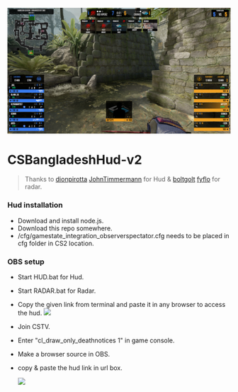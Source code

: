 ![](https://github.com/tamim66/CSBangladeshHUDv2/blob/main/Screenshot%202025-02-25%2000-04-20.png?raw=true)

# CSBangladeshHud-v2
> Thanks to [dionpirotta](https://github.com/dionpirotta/Custom-CSGO-HUD#examples) [JohnTimmermann](https://github.com/JohnTimmermann/Custom-CS2-HUD) for Hud & [boltgolt](https://github.com/boltgolt/boltobserv?tab=readme-ov-file) [fyflo](https://github.com/fyflo/CS-CS2-CSGO-HUDS-Observer-fyflo) for radar.

### Hud installation
- Download and install node.js.
- Download this repo somewhere.
- /cfg/gamestate_integration_observerspectator.cfg needs to be placed in cfg folder in CS2 location.

### OBS setup 
- Start HUD.bat for Hud.
- Start RADAR.bat for Radar.
- Copy the given link from terminal and paste it in any browser to access the hud.
    ![](https://i.postimg.cc/G2SV64wK/image-2023-10-16-190538812.png)
- Join CSTV.
- Enter "cl_draw_only_deathnotices 1" in game console.
- Make a browser source in OBS.
- copy & paste the hud link in url box.

    ![](https://i.postimg.cc/DfL9L646/image-2023-10-17-105054631.png)
